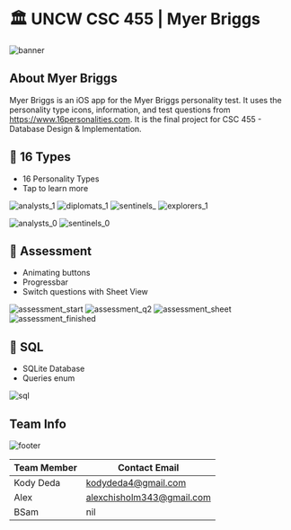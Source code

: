# 🏛 UNCW CSC 455 | Myer Briggs

![banner](https://user-images.githubusercontent.com/45678211/116263528-70af8600-a747-11eb-9836-778339326539.png)

## About Myer Briggs

Myer Briggs is an iOS app for the Myer Briggs personality test. It uses the personality type icons, information, and test questions from <https://www.16personalities.com>. It is the final project for CSC 455 - Database Design & Implementation.

## 🧩 16 Types

* 16 Personality Types
* Tap to learn more

![analysts_1](https://user-images.githubusercontent.com/45678211/116251217-76ec3500-a73c-11eb-835e-664b5509888c.png)
![diplomats_1](https://user-images.githubusercontent.com/45678211/116251229-781d6200-a73c-11eb-856c-444c50638f2d.png)
![sentinels_](https://user-images.githubusercontent.com/45678211/116251233-78b5f880-a73c-11eb-8ceb-48d1fc91809a.png)
![explorers_1](https://user-images.githubusercontent.com/45678211/116251232-78b5f880-a73c-11eb-9421-83e9309888bf.png)

![analysts_0](https://user-images.githubusercontent.com/45678211/116251212-76ec3500-a73c-11eb-8700-a4233babf08c.png)
![sentinels_0](https://user-images.githubusercontent.com/45678211/116251236-794e8f00-a73c-11eb-9008-5fd200ad7bcc.png)


## 📖 Assessment

* Animating buttons
* Progressbar
* Switch questions with Sheet View


![assessment_start](https://user-images.githubusercontent.com/45678211/116250084-6b4c3e80-a73b-11eb-83d6-ef9e4ead8a14.png)
![assessment_q2](https://user-images.githubusercontent.com/45678211/116250081-6b4c3e80-a73b-11eb-8058-d8921f079bff.png)
![assessment_sheet](https://user-images.githubusercontent.com/45678211/116250082-6b4c3e80-a73b-11eb-8359-421fc20db673.png)
![assessment_finished](https://user-images.githubusercontent.com/45678211/116250075-6ab3a800-a73b-11eb-9bef-1f8f5b62b266.png)

## 💾 SQL

* SQLite Database
* Queries enum

![sql](https://user-images.githubusercontent.com/45678211/116250086-6be4d500-a73b-11eb-90e8-0dd7664816c1.png)

## Team Info

![footer](https://user-images.githubusercontent.com/45678211/116249204-91bdaa00-a73a-11eb-895f-e885b70d89bd.png)

|Team Member    | Contact Email              |
| ------------- | ---------------------------|
|Kody Deda      | kodydeda4@gmail.com        |
|Alex           | alexchisholm343@gmail.com  |
|BSam           | nil                        |
